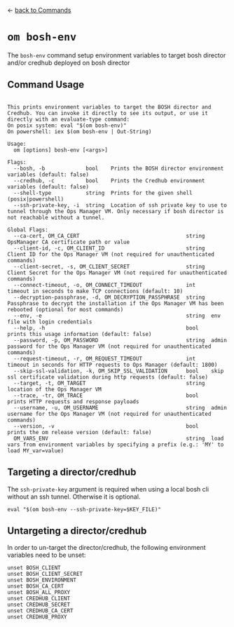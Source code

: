 <!--- This file is autogenerated from the files in docsgenerator/templates/bosh-env --->
&larr; [back to Commands](../README.md)

# `om bosh-env`

The `bosh-env` command setup environment variables to target bosh director and/or credhub deployed on bosh director

## Command Usage
```

This prints environment variables to target the BOSH director and Credhub. You can invoke it directly to see its output, or use it directly with an evaluate-type command:
On posix system: eval "$(om bosh-env)"
On powershell: iex $(om bosh-env | Out-String)

Usage:
  om [options] bosh-env [<args>]

Flags:
  --bosh, -b             bool    Prints the BOSH director environment variables (default: false)
  --credhub, -c          bool    Prints the Credhub environment variables (default: false)
  --shell-type           string  Prints for the given shell (posix|powershell)
  --ssh-private-key, -i  string  Location of ssh private key to use to tunnel through the Ops Manager VM. Only necessary if bosh director is not reachable without a tunnel.

Global Flags:
  --ca-cert, OM_CA_CERT                                  string  OpsManager CA certificate path or value
  --client-id, -c, OM_CLIENT_ID                          string  Client ID for the Ops Manager VM (not required for unauthenticated commands)
  --client-secret, -s, OM_CLIENT_SECRET                  string  Client Secret for the Ops Manager VM (not required for unauthenticated commands)
  --connect-timeout, -o, OM_CONNECT_TIMEOUT              int     timeout in seconds to make TCP connections (default: 10)
  --decryption-passphrase, -d, OM_DECRYPTION_PASSPHRASE  string  Passphrase to decrypt the installation if the Ops Manager VM has been rebooted (optional for most commands)
  --env, -e                                              string  env file with login credentials
  --help, -h                                             bool    prints this usage information (default: false)
  --password, -p, OM_PASSWORD                            string  admin password for the Ops Manager VM (not required for unauthenticated commands)
  --request-timeout, -r, OM_REQUEST_TIMEOUT              int     timeout in seconds for HTTP requests to Ops Manager (default: 1800)
  --skip-ssl-validation, -k, OM_SKIP_SSL_VALIDATION      bool    skip ssl certificate validation during http requests (default: false)
  --target, -t, OM_TARGET                                string  location of the Ops Manager VM
  --trace, -tr, OM_TRACE                                 bool    prints HTTP requests and response payloads
  --username, -u, OM_USERNAME                            string  admin username for the Ops Manager VM (not required for unauthenticated commands)
  --version, -v                                          bool    prints the om release version (default: false)
  OM_VARS_ENV                                            string  load vars from environment variables by specifying a prefix (e.g.: 'MY' to load MY_var=value)

```

## Targeting a director/credhub
The `ssh-private-key` argument is required
when using a local bosh cli without an ssh tunnel.
Otherwise it is optional.

```
eval "$(om bosh-env --ssh-private-key=$KEY_FILE)"
```

## Untargeting a director/credhub
In order to un-target the director/credhub,
the following environment variables need to be unset:

```
unset BOSH_CLIENT
unset BOSH_CLIENT_SECRET
unset BOSH_ENVIRONMENT
unset BOSH_CA_CERT
unset BOSH_ALL_PROXY
unset CREDHUB_CLIENT
unset CREDHUB_SECRET
unset CREDHUB_CA_CERT
unset CREDHUB_PROXY
```